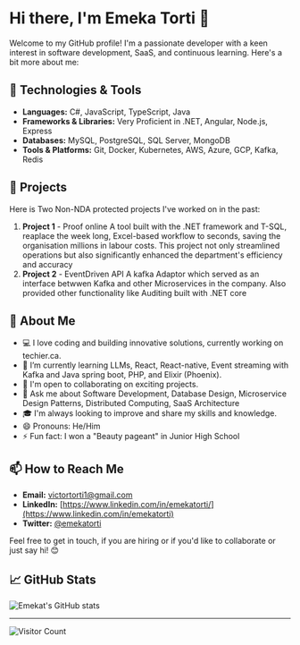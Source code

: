 # Hi there, I'm Emeka Torti 👋

Welcome to my GitHub profile! I'm a passionate developer with a keen interest in software development, SaaS, and continuous learning. Here's a bit more about me:

## 🔧 Technologies & Tools

- **Languages:** C#, JavaScript, TypeScript, Java
- **Frameworks & Libraries:** Very Proficient in .NET, Angular, Node.js, Express 
- **Databases:** MySQL, PostgreSQL, SQL Server, MongoDB
- **Tools & Platforms:** Git, Docker, Kubernetes, AWS, Azure, GCP, Kafka, Redis

## 🌟 Projects

Here is Two Non-NDA protected projects I've worked on in the past:

1. **Project 1** - Proof online
A tool built with the .NET framework and T-SQL, reaplace the week long, Excel-based workflow to seconds, saving the organisation millions in labour costs. This project not only streamlined operations but also significantly enhanced the department's efficiency and accuracy
3. **Project 2** - EventDriven API
A kafka Adaptor which served as an interface betwwen Kafka and other Microservices in the company. Also provided other functionality like Auditing built with .NET core

## 🚀 About Me

- 💻 I love coding and building innovative solutions, currently working on techier.ca.
- 🌱 I’m currently learning LLMs, React, React-native, Event streaming with Kafka and Java spring boot, PHP, and Elixir (Phoenix). 
- 🤝 I'm open to collaborating on exciting projects.
- 💬 Ask me about Software Development, Database Design, Microservice Design Patterns, Distributed Computing, SaaS Architecture
- 🎓 I'm always looking to improve and share my skills and knowledge.
- 😄 Pronouns: He/Him
- ⚡ Fun fact: I won a "Beauty pageant" in Junior High School

## 📫 How to Reach Me
- **Email:** [victortorti1@gmail.com](mailto:victortorti1@gmail.com)
- **LinkedIn:** [https://www.linkedin.com/in/emekatorti/](https://www.linkedin.com/in/emekatorti)
- **Twitter:** [@emekatorti](https://twitter.com/emekatorti)


Feel free to get in touch, if you are hiring or if you'd like to collaborate or just say hi! 😊

## 📈 GitHub Stats

![Emekat's GitHub stats](https://github-readme-stats.vercel.app/api?username=Emekat&show_icons=true&theme=radical)

---

![Visitor Count](https://visitor-badge.glitch.me/badge?page_id=Emekat.Emekat)
